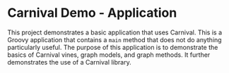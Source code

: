 # Carnival Demo - Application

This project demonstrates a basic application that uses Carnival.  This is a Groovy application that contains a `main` method that does not do anything particularly useful.  The purpose of this application is to demonstrate the basics of Carnival vines, graph models, and graph methods.  It further demonstrates the use of a Carnival library.



